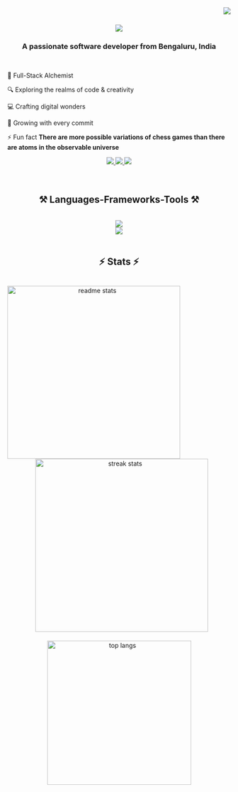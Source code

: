 <img align="right" src="https://visitor-badge.laobi.icu/badge?page_id=ShishirBagalkot.ShishirBagalkot" />

<h1 align="center">
    <img src="https://readme-typing-svg.herokuapp.com/?font=Righteous&size=35&center=true&vCenter=true&width=500&height=70&duration=4000&lines=Hi+There!+👋;+I'm+Shishir+Bagalkot!;" />
</h1>

<h3 align="center">A passionate software developer from Bengaluru, India</h3>

<br/>

<div align="left">
  
🚀 Full-Stack Alchemist
 
🔍 Exploring the realms of code & creativity
  
💻 Crafting digital wonders
  
🌱 Growing with every commit

⚡ Fun fact **There are more possible variations of chess games than there are atoms in the observable universe**

 </div>
 
<div align="center"> 
  <a href="mailto:shishir.bagalkot@gmail.com">
    <img src="https://img.shields.io/badge/Gmail-333333?style=for-the-badge&logo=gmail&logoColor=red" />
  </a>
  <a href="https://www.linkedin.com/in/shishir-bagalkot-1045ba67/" target="_blank">
    <img src="https://img.shields.io/badge/LinkedIn-0077B5?style=for-the-badge&logo=linkedin&logoColor=white" target="_blank" />
  </a>
  <a href="https://shishir-bagalkot.netlify.app/" target="_blank">
     <img src="https://img.shields.io/badge/Portfolio-FF5722?style=for-the-badge&logo=todoist&logoColor=white" target="_blank" /> <!-- sqlite, safari, google-chrome are other good icon options -->
  </a>
</div>

<br/>

<br/>
 
<h2 align="center">⚒️ Languages-Frameworks-Tools ⚒️</h2>
<br/>
<div align="center">
    <img src="https://skillicons.dev/icons?i=java,angular,python"/><br>
    <img src="https://skillicons.dev/icons?i=aws,cassandra,postgresql,elasticsearch,redis"/>
</div>

<br/>

<h2 align="center">⚡ Stats ⚡</h2>
<br>
<div align="center">
  <img width="390" src="https://github-readme-stats-salesp07.vercel.app/api?username=ShishirBagalkot&count_private=true&show_icons=true&theme=react&rank_icon=github&border_radius=10" alt="readme stats" />
  <span style="margin: 0 100px;"></span>&nbsp;&nbsp;
  <img width="390" src="https://github-readme-streak-stats-salesp07.vercel.app/?user=ShishirBagalkot&count_private=true&theme=react&border_radius=10" alt="streak stats"/>
  <br/><br/>
  <img width="325" align="center" src="https://github-readme-stats-salesp07.vercel.app/api/top-langs/?username=ShishirBagalkot&hide=HTML&langs_count=8&layout=compact&theme=react&border_radius=10&size_weight=0.5&count_weight=0.5&exclude_repo=github-readme-stats" alt="top langs" />
</div>

<!-- <br/><br/>

<hr/>

<br/>

<div align="center">
<a href='https://ko-fi.com/V7V4RAK9C' target='_blank'><img height='64' style='border:0px;height:64px;' src='https://storage.ko-fi.com/cdn/kofi1.png?v=3' border='0' alt='Buy Me a Coffee at ko-fi.com' /></a>
</div> 

<br/>-->

